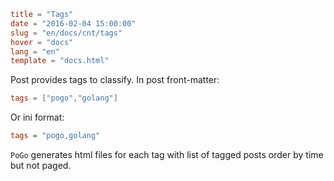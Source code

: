 ```toml
title = "Tags"
date = "2016-02-04 15:00:00"
slug = "en/docs/cnt/tags"
hover = "docs"
lang = "en"
template = "docs.html"
```

Post provides tags to classify. In post front-matter:

```toml
tags = ["pogo","golang"]
```

Or ini format:

```ini
tags = "pogo,golang"
```

`PoGo` generates html files for each tag with list of tagged posts order by time but not paged.

